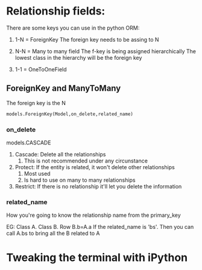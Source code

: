 # Relationship fields:

There are some keys you can use in the python ORM:

1. 1-N = ForeignKey 
The foreign key needs to be assing to N
1. N-N = Many to many field
The f-key is being assigned hierarchically
The lowest class in the hierarchy will be the foreign key

1. 1-1 = OneToOneField


## ForeignKey and ManyToMany
The foreign key is the N

``````python
models.ForeignKey(Model,on_delete,related_name)
``````

### on_delete
models.CASCADE
1. Cascade: Delete all the relationships
   1. This is not recommended under any circunstance
2. Protect: If the entity is related, it won't delete other relationships
   1. Most used
   2. Is hard to use on many to many relationships
3. Restrict: If there is no relationship it'll let you delete the information

### related_name
How you're going to know the relationship name from the primary_key

EG: Class A. Class B. Row B.b=A.a If the related_name is 'bs'. Then you can call A.bs to bring all the B related to A



# Tweaking the terminal with iPython

